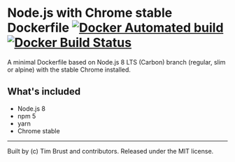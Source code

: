# Node.js with Chrome stable Dockerfile [![Docker Automated build](https://img.shields.io/docker/automated/timbru31/node-chrome.svg)](https://hub.docker.com/r/timbru31/node-chrome/) [![Docker Build Status](https://img.shields.io/docker/build/timbru31/node-chrome.svg)](https://hub.docker.com/r/timbru31/node-chrome/)

A minimal Dockerfile based on Node.js 8 LTS (Carbon) branch (regular, slim or alpine) with the stable Chrome installed.

## What's included

* Node.js 8
* npm 5
* yarn
* Chrome stable

---
Built by (c) Tim Brust and contributors. Released under the MIT license.
